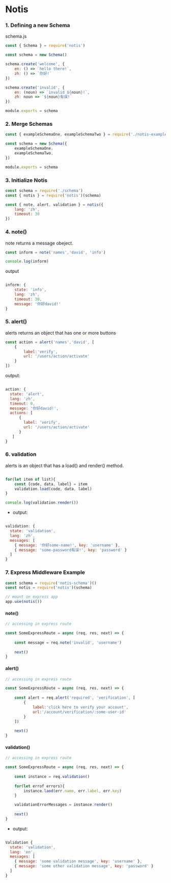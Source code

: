 # Notis
### 1.  Defining a new Schema
schema.js
```js
const { Schema } = require('notis')

const schema = new Schema()

schema.create('welcome', {
    en: () => `hello there!`,
    zh: () => `你好!`
})

schema.create('invalid', {
    en: (noun) => `invalid ${noun}!`,
    zh: noun => `${noun}有误!`
})

module.exports = schema
```

### 2.  Merge Schemas
```js
const { exampleSchemaOne, exampleSchemaTwo } = require('./notis-example-schemas')

const schema = new Schema({
    exampleSchemaOne,
    exampleSchemaTwo,
})

module.exports = schema
```

### 3. Initialize Notis
```js
const schema = require('./schema')
const { notis } = require('notis')(schema)

const { note, alert, validation } = notis({
    lang: 'zh',
    timeout: 30
})
```

### 4. note()
note returns a message obeject. 

```js
const inform = note('names','david', 'info')

console.log(inform)

```

output

```js

inform: { 
    state: 'info', 
    lang: 'zh', 
    timeout: 30, 
    message: '你好david!'
}
```
### 5. alert()
alerts returns an object that has one or more buttons
```js
const action = alert('names','david', [
    {
        label:'verify',
        url: '/users/action/activate'
    }
])

```

output:

```js

action: {
  state: 'alert',
  lang: 'zh',
  timeout: 0,
  message: '你好david!',
  actions: [ 
      { 
        label: 'verify', 
        url: '/users/action/activate' 
      }
   ]
}
```


### 6. validation
alerts is an object that has a load() and render() method.
```js

for(let item of list){
    const {code, data, label} = item
    validation.load(code, data, label)
}

console.log(validation.render())

```

- output:

```js

validation: {
  state: 'validation',
  lang: 'zh',
  messages: [
    { message: '你好some-name!', key: 'username' },
    { message: 'some-password有误!', key: 'password' }
  ]
}
```

### 7. Express Middleware Example


```js
const schema = require('notis-schema')()
const notis = require('notis')(schema)

// mount on express app
app.use(notis())

```

#### note()


```js
// accessing in express route

const SomeExpressRoute = async (req, res, next) => {
    
    const message = req.note('invalid', 'username')
    
    next()
}

```


#### alert()

```js
// accessing in express route

const SomeExpressRoute = async (req, res, next) => {
    
    const alert = req.alert('required', 'verification', [
        {
            label:'click here to verify your account',
            url:'/account/verification/:some-user-id'
        }
    ])
    
    next()
}

```


#### validation()

```js
// accessing in express route

const SomeExpressRoute = async (req, res, next) => {
    
    const instance = req.validation()
    
    for(let errof errors){
        instance.laod(err.name, err.label, err.key)
    }

    validationErrorMessages = instance.render()
    
    next()
}

```

- output:

```js

Validation {
  state: 'validation',
  lang: 'en',
  messages: [
    { message: 'some validation message', key: 'username' },
    { message: 'some other validation message', key: 'password' }
  ]
}
```